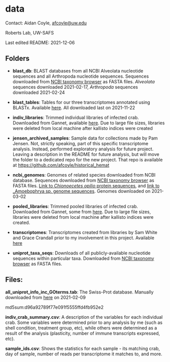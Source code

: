 # data

Contact: Aidan Coyle, afcoyle@uw.edu

Roberts Lab, UW-SAFS

Last edited README: 2021-12-06

## Folders

- **blast_db**: BLAST databases from all NCBI Alveolata nucleotide sequences and all Arthropoda nucleotide sequences. Sequences downloaded from [NCBI taxonomy browser](https://www.ncbi.nlm.nih.gov/Taxonomy/Browser/wwwtax.cg) as FASTA files. _Alveolata_ sequences downloaded 2021-02-17, _Arthropoda_ sequences downloaded 2021-02-24

- **blast_tables**: Tables for our three transcriptomes annotated using BLASTx. Available [here](https://robertslab.github.io/resources/Genomic-Resources/). All downloaded last on 2021-11-22

- **indiv_libraries**: Trimmed individual libraries of infected crab. Downloaded from Gannet, available [here](https://gannet.fish.washington.edu/Atumefaciens/20200318_cbai_RNAseq_fastp_trimming/). Due to large file sizes, libraries were deleted from local machine after kallisto indices were created

- **jensen_archived_samples**: Sample data for collections made by Pam Jensen. Not, strictly speaking, part of this specific transcriptome analysis. Instead, performed exploratory analysis for future project. Leaving a description in the README for future analysis, but will move the folder to a dedicated repo for the new project. That repo is available at https://github.com/afcoyle/historical_hemat

- **ncbi_genomes**: Genomes of related species downloaded from NCBI database. Sequences downloaded from [NCBI taxonomy browser](https://www.ncbi.nlm.nih.gov/Taxonomy/Browser/wwwtax.cg) as FASTA files. [Link to _Chionoecetes opilio_ protein sequences](https://www.ncbi.nlm.nih.gov/genome/?term=txid41210%5BOrganism:exp%5D), and [link to _Amoebophrya sp. genome sequences](https://www.ncbi.nlm.nih.gov/genome/?term=txid1775427%5BOrganism:exp%5D). Genomes downloaded on 2021-03-02

- **pooled_libraries**: Trimmed pooled libraries of infected crab. Downloaded from Gannet, some from [here](https://gannet.fish.washington.edu/Atumefaciens/20200414_cbai_RNAseq_fastp_trimming/). Due to large file sizes, libraries were deleted from local machine after kallisto indices were created.

- **transcriptomes**: Transcriptomes created from libraries by Sam White and Grace Crandall prior to my involvement in this project. Available [here](https://robertslab.github.io/resources/Genomic-Resources/)

- **uniprot_taxa_seqs**: Downloads of all publicly-available nucleotide sequences within particular taxa. Downloaded from [NCBI taxonomy browser](https://www.ncbi.nlm.nih.gov/Taxonomy/Browser/wwwtax.cg) as FASTA files.

## Files:

**all_uniprot_info_inc_GOterms.tab**: The Swiss-Prot database. Manually downloaded from [here](https://www.uniprot.org/uniprot/?) on 2021-02-09

md5sum:d96a92789f77e091f5555ffd4fb952e2

**indiv_crab_summary.csv**: A description of the variables for each individual crab. Some variables were determined prior to any analysis by me (such as shell condition, treatment group, etc), while others were determined as a result of the analysis (plasticity, number of immune transcripts expressed, etc).

**sample_ids.csv**: Shows the statistics for each sample - its matching crab, day of sample, number of reads per transcriptome it matches to, and more. 
